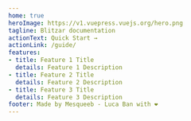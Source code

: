 ```yaml
---
home: true
heroImage: https://v1.vuepress.vuejs.org/hero.png
tagline: Blitzar documentation
actionText: Quick Start →
actionLink: /guide/
features:
- title: Feature 1 Title
  details: Feature 1 Description
- title: Feature 2 Title
  details: Feature 2 Description
- title: Feature 3 Title
  details: Feature 3 Description
footer: Made by Mesqueeb - Luca Ban with ❤️
---
```

